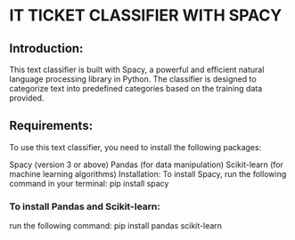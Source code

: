 # IT TICKET CLASSIFIER WITH SPACY
## Introduction: 
This text classifier is built with Spacy, a powerful and efficient natural language processing library in Python. The classifier is designed to categorize text into predefined categories based on the training data provided.

## Requirements: 
To use this text classifier, you need to install the following packages:

Spacy (version 3 or above) Pandas (for data manipulation) Scikit-learn (for machine learning algorithms) Installation: To install Spacy, run the following command in your terminal: pip install spacy

### To install Pandas and Scikit-learn:
 run the following command: pip install pandas scikit-learn